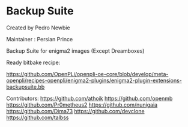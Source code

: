 Backup Suite
===========
Created by Pedro Newbie

Maintainer : Persian Prince

Backup Suite for enigma2 images (Except Dreamboxes)

Ready bitbake recipe:

https://github.com/OpenPLi/openpli-oe-core/blob/develop/meta-openpli/recipes-openpli/enigma2-plugins/enigma2-plugin-extensions-backupsuite.bb

Contributors:
https://github.com/athoik
https://github.com/openmb
https://github.com/Pr0metheus2
https://github.com/nunigaia
https://github.com/Dima73
https://github.com/devclone
https://github.com/talbss
